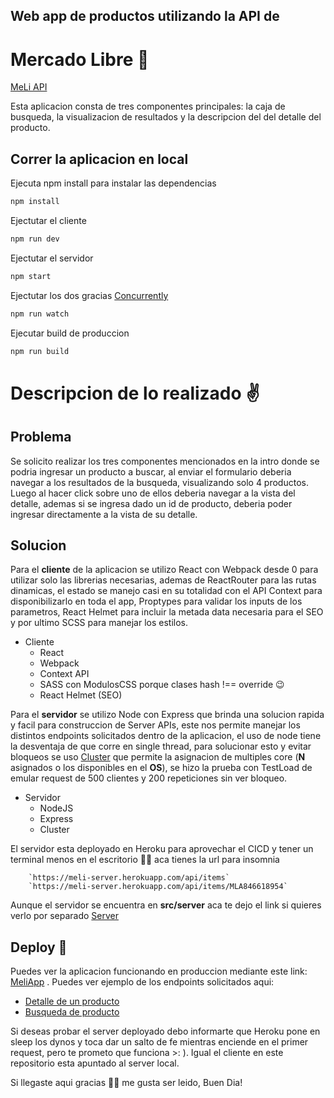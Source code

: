 ## Web app de productos utilizando la API de 
# Mercado Libre 🙌

[MeLi API](https://api.mercadolibre.com/sites/MLA)

Esta aplicacion consta de tres componentes principales: la caja de busqueda, la visualizacion de resultados y la descripcion del del detalle del producto.

## Correr la aplicacion en local 

Ejecuta npm install para instalar las dependencias

```bash
npm install
```
Ejectutar el cliente

```bash
npm run dev
```

Ejectutar el servidor

```bash
npm start
```
Ejectutar los dos gracias [Concurrently](https://www.npmjs.com/package/concurrently "Concurrently")

```bash
npm run watch
```
Ejecutar build de produccion

```bash
npm run build
```

# Descripcion de lo realizado ✌

## Problema

Se solicito realizar los tres componentes mencionados en la intro donde se podria ingresar un producto a buscar, al enviar el formulario deberia navegar a los resultados de la busqueda, visualizando solo 4 productos. Luego al hacer click sobre uno de ellos deberia navegar a la vista del detalle, ademas si se ingresa dado un id de producto, deberia poder ingresar directamente a la vista de su detalle.

## Solucion

Para el **cliente** de la aplicacion se utilizo React con Webpack desde 0 para utilizar solo las librerias necesarias, ademas de ReactRouter para las rutas dinamicas, el estado se manejo casi en su totalidad con el API Context para disponibilizarlo en toda el app, Proptypes para validar los inputs de los parametros, React Helmet para incluir la metada data necesaria para el SEO y por ultimo SCSS para manejar los estilos.

* Cliente
  * React
  * Webpack
  * Context API
  * SASS con ModulosCSS porque clases hash !== override  😉
  * React Helmet (SEO)



Para el **servidor** se utilizo Node con Express que brinda una solucion rapida y facil para construccion de  Server APIs, este nos permite manejar los distintos endpoints solicitados dentro de la aplicacion, el uso de node tiene la desventaja de que corre en single thread, para solucionar esto y evitar bloqueos se uso [Cluster](https://www.npmjs.com/package/cluster "Cluster") que permite la asignacion de multiples core (**N** asignados o los disponibles en el **OS**), se hizo la prueba con TestLoad de emular request de 500 clientes y 200 repeticiones sin ver bloqueo.

* Servidor
  * NodeJS
  * Express
  * Cluster

El servidor esta deployado en Heroku para aprovechar el CICD y tener un terminal menos en el escritorio 🤷‍♂️ aca tienes la url para insomnia

		`https://meli-server.herokuapp.com/api/items`
		`https://meli-server.herokuapp.com/api/items/MLA846618954`

Aunque el servidor se encuentra en **src/server** aca te dejo el link si quieres verlo por separado [Server](https://github.com/alex-con-ruiz/MELI-challenge "Server")

## Deploy 🚀

Puedes ver la aplicacion funcionando en produccion mediante este link: [MeliApp](https://alex-con-ruiz.github.io/MELI-challenge-front/#/) .
Puedes ver ejemplo de los endpoints solicitados aqui:
 * [Detalle de un producto](https://alex-con-ruiz.github.io/MELI-challenge-front/#/items/MLA879715388)
 * [Busqueda de producto](https://alex-con-ruiz.github.io/MELI-challenge-front/#/items?search=dados%20de%20rol)
 
 Si deseas probar el server deployado debo informarte que Heroku pone en sleep los dynos y toca dar un salto de fe mientras enciende en el primer request, pero te prometo que funciona >: ). Igual el cliente en este repositorio esta apuntado al server local.

Si llegaste aqui gracias 🙏🏼 me gusta ser leido, Buen Dia!